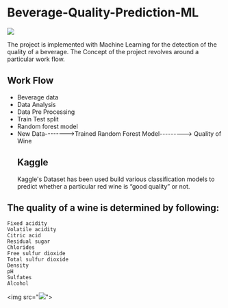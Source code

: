 # Beverage-Quality-Prediction-ML
<img src="https://labelyourdata.com/img/article-illustrations/ml_essential_tool.jpg">

The project is implemented with Machine Learning for the detection of the quality of a beverage.
The Concept of the project revolves around a particular work flow.
## Work Flow
- Beverage data
- Data Analysis
- Data Pre Processing
- Train Test split
- Random forest model
- New Data-------->Trained Random Forest Model---------> Quality of Wine
  ## Kaggle
  Kaggle's Dataset has been used build various classification models to predict whether a particular red wine is “good quality” or not.
## The quality of a wine is determined by following:
    Fixed acidity
    Volatile acidity
    Citric acid
    Residual sugar
    Chlorides
    Free sulfur dioxide
    Total sulfur dioxide
    Density
    pH
    Sulfates
    Alcohol
<img src="<img src="https://labelyourdata.com/img/article-illustrations/ml_essential_tool.jpg">">
